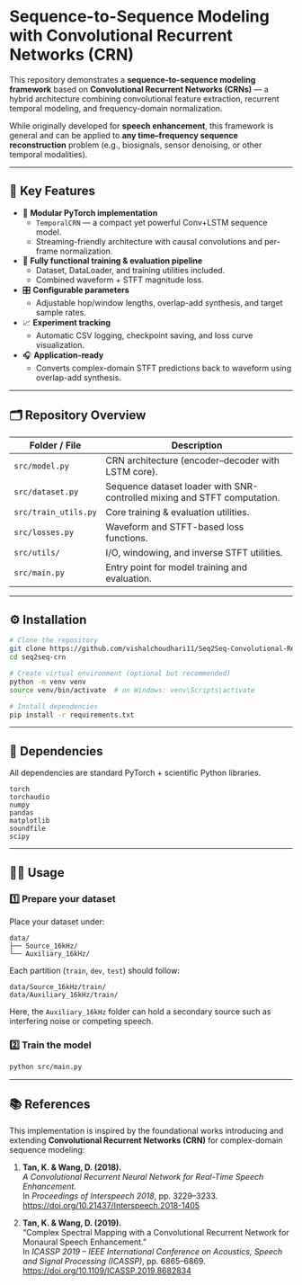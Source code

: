 # Sequence-to-Sequence Modeling with Convolutional Recurrent Networks (CRN)

This repository demonstrates a **sequence-to-sequence modeling framework** based on **Convolutional Recurrent Networks (CRNs)** — a hybrid architecture combining convolutional feature extraction, recurrent temporal modeling, and frequency-domain normalization.

While originally developed for **speech enhancement**, this framework is general and can be applied to **any time–frequency sequence reconstruction** problem (e.g., biosignals, sensor denoising, or other temporal modalities).

---

## 🚀 Key Features

- 🧩 **Modular PyTorch implementation**
  - `TemporalCRN` — a compact yet powerful Conv+LSTM sequence model.
  - Streaming-friendly architecture with causal convolutions and per-frame normalization.
- 🔄 **Fully functional training & evaluation pipeline**
  - Dataset, DataLoader, and training utilities included.
  - Combined waveform + STFT magnitude loss.
- 🎛️ **Configurable parameters**
  - Adjustable hop/window lengths, overlap-add synthesis, and target sample rates.
- 📈 **Experiment tracking**
  - Automatic CSV logging, checkpoint saving, and loss curve visualization.
- 🎧 **Application-ready**
  - Converts complex-domain STFT predictions back to waveform using overlap-add synthesis.

---

## 🗂️ Repository Overview

| Folder / File | Description |
|----------------|-------------|
| `src/model.py` | CRN architecture (encoder–decoder with LSTM core). |
| `src/dataset.py` | Sequence dataset loader with SNR-controlled mixing and STFT computation. |
| `src/train_utils.py` | Core training & evaluation utilities. |
| `src/losses.py` | Waveform and STFT-based loss functions. |
| `src/utils/` | I/O, windowing, and inverse STFT utilities. |
| `src/main.py` | Entry point for model training and evaluation. |

---

## ⚙️ Installation

```bash
# Clone the repository
git clone https://github.com/vishalchoudhari11/Seq2Seq-Convolutional-Recurrent-Network.git
cd seq2seq-crn

# Create virtual environment (optional but recommended)
python -m venv venv
source venv/bin/activate  # on Windows: venv\Scripts\activate

# Install dependencies
pip install -r requirements.txt
```

---

## 🧰 Dependencies

All dependencies are standard PyTorch + scientific Python libraries.

```text
torch
torchaudio
numpy
pandas
matplotlib
soundfile
scipy
```

---

## 🧑‍💻 Usage

### 1️⃣ Prepare your dataset
Place your dataset under:
```
data/
├── Source_16kHz/
└── Auxiliary_16kHz/
```

Each partition (`train`, `dev`, `test`) should follow:
```
data/Source_16kHz/train/
data/Auxiliary_16kHz/train/
```

Here, the `Auxiliary_16kHz` folder can hold a secondary source such as interfering noise or competing speech.


### 2️⃣ Train the model
```bash
python src/main.py
```

---

## 📚 References

This implementation is inspired by the foundational works introducing and extending **Convolutional Recurrent Networks (CRN)** for complex-domain sequence modeling:

1. **Tan, K. & Wang, D. (2018).**  
   *A Convolutional Recurrent Neural Network for Real-Time Speech Enhancement.*  
   In *Proceedings of Interspeech 2018*, pp. 3229–3233. https://doi.org/10.21437/Interspeech.2018-1405  

2. **Tan, K. & Wang, D. (2019).**  
   “Complex Spectral Mapping with a Convolutional Recurrent Network for Monaural Speech Enhancement.”  
   In *ICASSP 2019 – IEEE International Conference on Acoustics, Speech and Signal Processing (ICASSP)*, pp. 6865–6869. https://doi.org/10.1109/ICASSP.2019.8682834  
